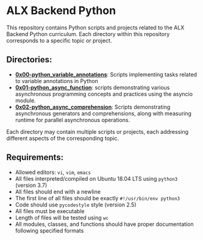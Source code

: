 # ALX Backend Python

This repository contains Python scripts and projects related to the ALX Backend Python curriculum. Each directory within this repository corresponds to a specific topic or project.

## Directories:

- [**0x00-python_variable_annotations**](https://github.com/Dee2002/alx-backend-python/tree/main/0x00-python_variable_annotations): Scripts implementing tasks related to variable annotations in Python
- [**0x01-python_async_function**](https://github.com/Dee2002/alx-backend-python/tree/main/0x01-python_async_function): scripts demonstrating various asynchronous programming concepts and practices using the asyncio module.
- [**0x02-python_async_comprehension**](https://github.com/Dee2002/alx-backend-python/tree/main/0x02-python_async_comprehension): Scripts demonstrating asynchronous generators and comprehensions, along with measuring runtime for parallel asynchronous operations.

Each directory may contain multiple scripts or projects, each addressing different aspects of the corresponding topic.

## Requirements:

- Allowed editors: `vi`, `vim`, `emacs`
- All files interpreted/compiled on Ubuntu 18.04 LTS using `python3` (version 3.7)
- All files should end with a newline
- The first line of all files should be exactly `#!/usr/bin/env python3`
- Code should use `pycodestyle` style (version 2.5)
- All files must be executable
- Length of files will be tested using `wc`
- All modules, classes, and functions should have proper documentation following specified formats
